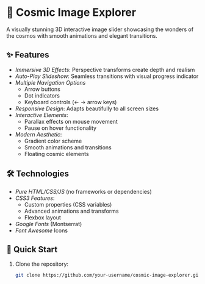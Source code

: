 # 🌌 Cosmic Image Explorer

A visually stunning 3D interactive image slider showcasing the wonders of the cosmos with smooth animations and elegant transitions.

## ✨ Features

- *Immersive 3D Effects*: Perspective transforms create depth and realism
- *Auto-Play Slideshow*: Seamless transitions with visual progress indicator
- *Multiple Navigation Options*
  - Arrow buttons
  - Dot indicators
  - Keyboard controls (← → arrow keys)
- *Responsive Design*: Adapts beautifully to all screen sizes
- *Interactive Elements*:
  - Parallax effects on mouse movement
  - Pause on hover functionality
- *Modern Aesthetic*:
  - Gradient color scheme
  - Smooth animations and transitions
  - Floating cosmic elements

## 🛠 Technologies

- *Pure HTML/CSS/JS* (no frameworks or dependencies)
- *CSS3 Features*:
  - Custom properties (CSS variables)
  - Advanced animations and transforms
  - Flexbox layout
- *Google Fonts* (Montserrat)
- *Font Awesome* Icons

## 🚀 Quick Start

1. Clone the repository:
   ```bash
   git clone https://github.com/your-username/cosmic-image-explorer.git
